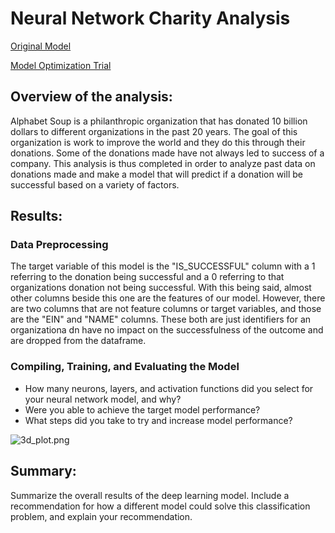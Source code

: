 # Neural Network Charity Analysis

[Original Model](https://github.com/c-geisel/Neural_Network_Charity_Analysis/blob/main/AlphabetSoupCharity.ipynb)

[Model Optimization Trial](https://github.com/c-geisel/Neural_Network_Charity_Analysis/blob/main/AlphabetSoupCharity_Optimization.ipynb)

## Overview of the analysis: 
Alphabet Soup is a philanthropic organization that has donated 10 billion dollars to different organizations in the past 20 years. The goal of this organization is work to improve the world and they do this through their donations. Some of the donations made have not always led to success of a company. This analysis is thus completed in order to analyze past data on donations made and make a model that will predict if a donation will be successful based on a variety of factors. 

## Results: 
### Data Preprocessing
The target variable of this model is the "IS_SUCCESSFUL" column with a 1 referring to the donation being successful and a 0 referring to that organizations donation not being successful. With this being said, almost other columns beside this one are the features of our model. However, there are two columns that are not feature columns or target variables, and those are the "EIN" and "NAME" columns. These both are just identifiers for an organizationa dn have no impact on the successfulness of the outcome and are dropped from the dataframe. 

### Compiling, Training, and Evaluating the Model
- How many neurons, layers, and activation functions did you select for your neural network model, and why?
- Were you able to achieve the target model performance?
- What steps did you take to try and increase model performance?



![3d_plot.png](Resources/3d_plot.png)

## Summary: 
Summarize the overall results of the deep learning model. 
Include a recommendation for how a different model could solve this classification problem, and explain your recommendation.
